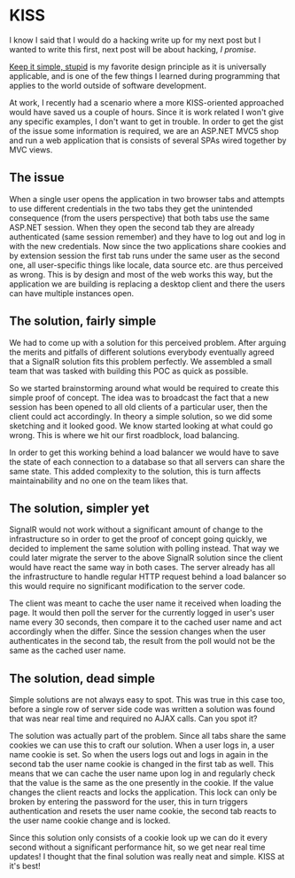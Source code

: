 <!---programming, web, work-->
# KISS

I know I said that I would do a hacking write up for my next post but I wanted to write this first, next post will be about hacking, *I promise*.  

[Keep it simple, stupid](http://en.wikipedia.org/wiki/KISS_principle) is my favorite design principle as it is universally 
applicable, and is one of the few things I learned during programming that applies to the world outside of software development. 

At work, I recently had a scenario where a more KISS-oriented approached would have saved us a couple of hours. Since it is work related
I won't give any specific examples, I don't want to get in trouble. In order to get the gist of the issue some information is required, 
we are an ASP.NET MVC5 shop and run a web application that is consists of several SPAs wired together by MVC views. 

## The issue

When a single user opens the application in two browser tabs and attempts to use different credentials in the two tabs they get the unintended
consequence (from the users perspective) that both tabs use the same ASP.NET session. When they open the second tab they are already authenticated 
(same session remember) and they have to log out and log in with the new credentials. Now since the two applications share cookies and by 
extension session the first tab runs under the same user as the second one, all user-specific things like locale, 
data source etc. are thus perceived as wrong. This is by design and most of the web works this way, but the application we are 
building is replacing a desktop client and there the users can have multiple instances open. 

## The solution, fairly simple

We had to come up with a solution for this perceived problem. After arguing the merits and pitfalls of different solutions 
everybody eventually agreed that a SignalR solution fits this problem perfectly. We assembled a small team that was tasked with building this POC 
as quick as possible.

So we started brainstorming around what would be required to create this simple proof of concept. The idea was to broadcast the fact that a new session 
has been opened to all old clients of a particular user, then the client could act accordingly. In theory a simple solution, so we did some 
sketching and it looked good. We know started looking at what could go wrong. This is where we hit our first roadblock, load balancing.
  
In order to get this working behind a load balancer we would have to save the state of each connection to a database so that all servers can share the same
state. This added complexity to the solution, this is turn affects maintainability and no one on the team likes that. 

## The solution, simpler yet

SignalR would not work without a significant amount of change to the infrastructure so in order to get the proof of concept going quickly, 
we decided to implement the same solution with polling instead. That way we could later migrate the server to the above SignalR solution since the client 
would have react the same way in both cases. The server already has all the infrastructure to handle regular HTTP request behind a load balancer 
so this would require no significant modification to the server code. 

The client was meant to cache the user name it received when loading the page. It would then poll the server for the currently logged in user's user 
name every 30 seconds, then compare it to the cached user name and act accordingly when the differ. Since the session changes when the user 
authenticates in the second tab, the result from the poll would not be the same as the cached user name.

## The solution, dead simple

Simple solutions are not always easy to spot. This was true in this case too, before a single row of server side code was
written a solution was found that was near real time and required no AJAX calls. Can you spot it?

The solution was actually part of the problem. Since all tabs share the same cookies we can use this to craft our solution. When a user logs in, a user name
cookie is set. So when the users logs out and logs in again in the second tab the user name cookie is changed in the first tab as well. This means that we can cache 
the user name upon log in and regularly check that the value is the same as the one presently in the cookie. If the value changes the client reacts and locks 
the application. This lock can only be broken by entering the password for the user, this in turn triggers authentication and resets the user name cookie, 
the second tab reacts to the user name cookie change and is locked. 

Since this solution only consists of a cookie look up we can do it every second without a significant performance hit, so we get near real time updates! I thought 
that the final solution was really neat and simple. KISS at it's best!
